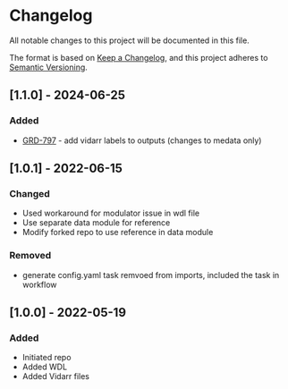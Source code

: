 # Changelog
All notable changes to this project will be documented in this file.

The format is based on [Keep a Changelog](https://keepachangelog.com/en/1.0.0/),
and this project adheres to [Semantic Versioning](https://semver.org/spec/v2.0.0.html).

## [1.1.0] - 2024-06-25
### Added
- [GRD-797](https://jira.oicr.on.ca/browse/GRD-797) - add vidarr labels to outputs (changes to medata only)

## [1.0.1] - 2022-06-15
### Changed
- Used workaround for modulator issue in wdl file
- Use separate data module for reference
- Modify forked repo to use reference in data module

### Removed
- generate config.yaml task remvoed from imports, included the task in workflow

## [1.0.0] - 2022-05-19
### Added
- Initiated repo
- Added WDL
- Added Vidarr files



